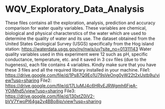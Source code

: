 # WQV_Exploratory_Data_Analysis
These files contains all the exploration, analysis, prediction and accuracy comparison for water quaity variables. These variables are chemical, biological and physical characterstics of the water which are used to determine the quality of water and its use.
The dataset obtained from the United States Geological Survey (USGS) specifically from the Hog island station: https://waterdata.usgs.gov/ny/nwis/uv?site_no=01311143
Water quality variables used in this experiment were 12 such as pH, specific conductance, temperature, etc. and it saved in 3 csv files (due to the hugeness), each file contains 4 variables.
Kindly make sure that you have these 3 files and all the required library installed in your machine.
File1: https://drive.google.com/file/d/1Ps87Q9Eo1U79sVeOng0yW22t2xUstb9u/view?usp=sharing
File2: https://drive.google.com/file/d/17LIuMJ4c6HRvEJRWgmh6FjeA-YOjMhd5/view?usp=sharing
File3: https://drive.google.com/file/d/130xtZ0iV2-bVV7YwoPl64ga2v4BBo8ip/view?usp=sharing
